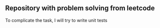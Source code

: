 ## Repository with problem solving from leetcode

To complicate the task, I will try to write unit tests